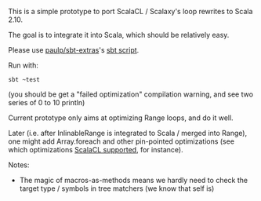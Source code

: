 This is a simple prototype to port ScalaCL / Scalaxy's loop rewrites to Scala 2.10.

The goal is to integrate it into Scala, which should be relatively easy.

Please use [paulp/sbt-extras](https://github.com/paulp/sbt-extras)'s [sbt script](https://raw.github.com/paulp/sbt-extras/master/sbt).

Run with:

    sbt ~test
    
(you should be get a "failed optimization" compilation warning, and see two series of 0 to 10 println)
    
Current prototype only aims at optimizing Range loops, and do it well.

Later (i.e. after InlinableRange is integrated to Scala / merged into Range), one might add Array.foreach and other pin-pointed optimizations (see which optimizations [ScalaCL supported](https://code.google.com/p/scalacl/wiki/ScalaCLPlugin#General_optimizations), for instance). 

Notes:
- The magic of macros-as-methods means we hardly need to check the target type / symbols in tree matchers (we know that self is)

